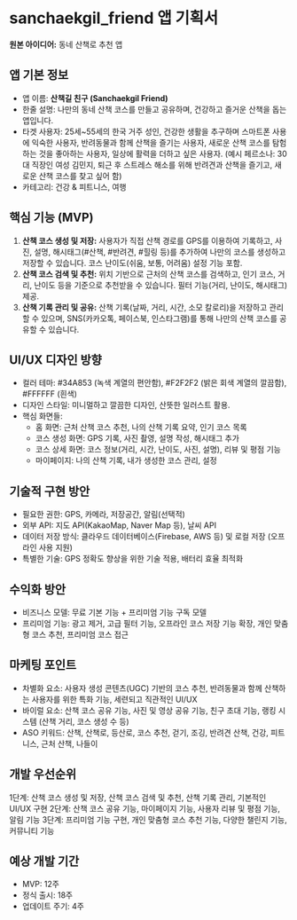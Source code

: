 # sanchaekgil_friend 앱 기획서

**원본 아이디어:** 동네 산책로 추천 앱

## 앱 기본 정보
- 앱 이름: **산책길 친구 (Sanchaekgil Friend)**
- 한줄 설명: 나만의 동네 산책 코스를 만들고 공유하며, 건강하고 즐거운 산책을 돕는 앱입니다.
- 타겟 사용자: 25세~55세의 한국 거주 성인, 건강한 생활을 추구하며 스마트폰 사용에 익숙한 사용자, 반려동물과 함께 산책을 즐기는 사용자, 새로운 산책 코스를 탐험하는 것을 좋아하는 사용자,  일상에 활력을 더하고 싶은 사용자. (예시 페르소나: 30대 직장인 여성 김민지, 퇴근 후 스트레스 해소를 위해 반려견과 산책을 즐기고, 새로운 산책 코스를 찾고 싶어 함)
- 카테고리: 건강 & 피트니스, 여행


## 핵심 기능 (MVP)
1. **산책 코스 생성 및 저장:** 사용자가 직접 산책 경로를 GPS를 이용하여 기록하고, 사진, 설명, 해시태그(#산책, #반려견, #힐링 등)를 추가하여 나만의 코스를 생성하고 저장할 수 있습니다.  코스 난이도(쉬움, 보통, 어려움) 설정 기능 포함.
2. **산책 코스 검색 및 추천:**  위치 기반으로 근처의 산책 코스를 검색하고, 인기 코스, 거리, 난이도 등을 기준으로 추천받을 수 있습니다.  필터 기능(거리, 난이도, 해시태그) 제공.
3. **산책 기록 관리 및 공유:** 산책 기록(날짜, 거리, 시간, 소모 칼로리)을 저장하고 관리할 수 있으며,  SNS(카카오톡, 페이스북, 인스타그램)를 통해 나만의 산책 코스를 공유할 수 있습니다.


## UI/UX 디자인 방향
- 컬러 테마:  #34A853 (녹색 계열의 편안함), #F2F2F2 (밝은 회색 계열의 깔끔함), #FFFFFF (흰색)
- 디자인 스타일: 미니멀하고 깔끔한 디자인, 산뜻한 일러스트 활용.
- 핵심 화면들:
    - 홈 화면:  근처 산책 코스 추천, 나의 산책 기록 요약,  인기 코스 목록
    - 코스 생성 화면:  GPS 기록, 사진 촬영, 설명 작성, 해시태그 추가
    - 코스 상세 화면:  코스 정보(거리, 시간, 난이도, 사진, 설명),  리뷰 및 평점 기능
    - 마이페이지:  나의 산책 기록,  내가 생성한 코스 관리,  설정


## 기술적 구현 방안
- 필요한 권한: GPS, 카메라, 저장공간, 알림(선택적)
- 외부 API: 지도 API(KakaoMap, Naver Map 등),  날씨 API
- 데이터 저장 방식: 클라우드 데이터베이스(Firebase, AWS 등)  및 로컬 저장 (오프라인 사용 지원)
- 특별한 기술:  GPS 정확도 향상을 위한 기술 적용,  배터리 효율 최적화


## 수익화 방안
- 비즈니스 모델: 무료 기본 기능 + 프리미엄 기능 구독 모델
- 프리미엄 기능:  광고 제거,  고급 필터 기능,  오프라인 코스 저장 기능 확장,  개인 맞춤형 코스 추천,  프리미엄 코스 접근


## 마케팅 포인트
- 차별화 요소:  사용자 생성 콘텐츠(UGC) 기반의 코스 추천,  반려동물과 함께 산책하는 사용자를 위한 특화 기능,  세련되고 직관적인 UI/UX
- 바이럴 요소:  산책 코스 공유 기능,  사진 및 영상 공유 기능,  친구 초대 기능,  랭킹 시스템 (산책 거리, 코스 생성 수 등)
- ASO 키워드:  산책, 산책로, 등산로, 코스 추천,  걷기,  조깅,  반려견 산책,  건강,  피트니스,  근처 산책,  나들이


## 개발 우선순위
1단계: 산책 코스 생성 및 저장, 산책 코스 검색 및 추천, 산책 기록 관리, 기본적인 UI/UX 구현
2단계:  산책 코스 공유 기능,  마이페이지 기능,  사용자 리뷰 및 평점 기능,  알림 기능
3단계:  프리미엄 기능 구현,  개인 맞춤형 코스 추천 기능,  다양한 챌린지 기능,  커뮤니티 기능


## 예상 개발 기간
- MVP: 12주
- 정식 출시: 18주
- 업데이트 주기: 4주


